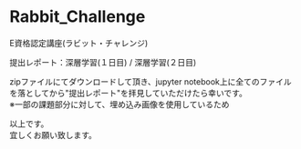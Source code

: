 # Rabbit_Challenge
E資格認定講座(ラビット・チャレンジ)  

提出レポート：深層学習(１日目) / 深層学習(２日目)  

zipファイルにてダウンロードして頂き、jupyter notebook上に全てのファイルを落としてから"提出レポート"を拝見していただけたら幸いです。  
※一部の課題部分に対して、埋め込み画像を使用しているため

以上です。  
宜しくお願い致します。  

